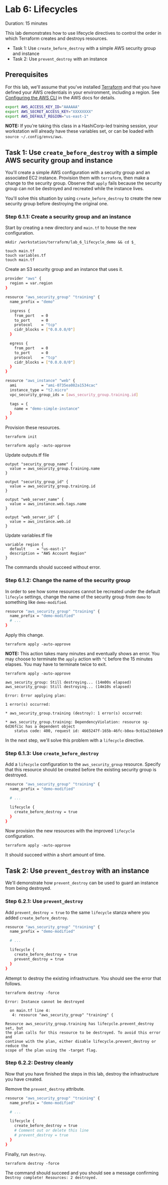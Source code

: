 # Lab 6: Lifecycles

Duration: 15 minutes

This lab demonstrates how to use lifecycle directives to control the order in which Terraform creates and destroys resources.

- Task 1: Use `create_before_destroy` with a simple AWS security group and instance
- Task 2: Use `prevent_destroy` with an instance

## Prerequisites

For this lab, we'll assume that you've installed [Terraform](https://www.terraform.io/downloads.html) and that you have defined your AWS credentials in your environment, including a region. See [Configuring the AWS CLI](https://docs.aws.amazon.com/cli/latest/userguide/cli-environment.html) in the AWS docs for details.

```bash
export AWS_ACCESS_KEY_ID="AAAAAA"
export AWS_SECRET_ACCESS_KEY="XXXXXXXX"
export AWS_DEFAULT_REGION="us-east-1"
```

**NOTE:** If you're taking this class in a HashiCorp-led training session, your workstation will already have these variables set, or can be loaded with `source ~/.config/envs/aws`.


## Task 1: Use `create_before_destroy` with a simple AWS security group and instance

You'll create a simple AWS configuration with a security group and an associated EC2 instance. Provision them with `terraform`, then make a change to the security group. Observe that `apply` fails because the security group can not be destroyed and recreated while the instance lives.

You'll solve this situation by using `create_before_destroy` to create the new security group before destroying the original one.

### Step 6.1.1: Create a security group and an instance

Start by creating a new directory and `main.tf` to house the new configuration.

```shell
mkdir /workstation/terraform/lab_6_lifecycle_demo && cd $_
```

```shell
touch main.tf
touch variables.tf
touch main.tf
```

Create an S3 security group and an instance that uses it.

```bash
provider "aws" {
  region = var.region
}

resource "aws_security_group" "training" {
  name_prefix = "demo"

  ingress {
    from_port   = 0
    to_port     = 0
    protocol    = "tcp"
    cidr_blocks = ["0.0.0.0/0"]
  }

  egress {
    from_port   = 0
    to_port     = 0
    protocol    = "tcp"
    cidr_blocks = ["0.0.0.0/0"]
  }
}

resource "aws_instance" "web" {
  ami           = "ami-0735ea082a1534cac"
  instance_type = "t2.micro"
  vpc_security_group_ids = [aws_security_group.training.id]

  tags = {
    name = "demo-simple-instance"
  }
}
```

Provision these resources.

```shell
terraform init
```

```shell
terraform apply -auto-approve
```

Update outputs.tf file
```hcl
output "security_group_name" {
  value = aws_security_group.training.name
}

output "security_group_id" {
  value = aws_security_group.training.id
}

output "web_server_name" {
  value = aws_instance.web.tags.name
}

output "web_server_id" {
  value = aws_instance.web.id
}
```

Update variables.tf file
```hcl
variable region {
  default     = "us-east-1"
  description = "AWS Account Region"
}
```

The commands should succeed without error.

### Step 6.1.2: Change the name of the security group

In order to see how some resources cannot be recreated under the default `lifecyle` settings, change the name of the security group from `demo` to something like `demo-modified`.

```bash
resource "aws_security_group" "training" {
  name_prefix = "demo-modified"
  # ...
}
```

Apply this change.

```shell
terraform apply -auto-approve
```

**NOTE:** This action takes many minutes and eventually shows an error. You may choose to terminate the `apply` action with `^C` before the 15 minutes elapses. You may have to terminate twice to exit.

```shell
terraform apply -auto-approve
```

```
aws_security_group: Still destroying... (14m00s elapsed)
aws_security_group: Still destroying... (14m10s elapsed)

Error: Error applying plan:

1 error(s) occurred:

* aws_security_group.training (destroy): 1 error(s) occurred:

* aws_security_group.training: DependencyViolation: resource sg-6d36fc1c has a dependent object
	status code: 400, request id: 4665247f-165b-46fc-b8ea-9c01a23dd4e9
```

In the next step, we'll solve this problem with a `lifecycle` directive.

### Step 6.1.3: Use `create_before_destroy`

Add a `lifecycle` configuration to the `aws_security_group` resource. Specify that this resource should be created before the existing security group is destroyed.

```bash
resource "aws_security_group" "training" {
  name_prefix = "demo-modified"

  # ...

  lifecycle {
    create_before_destroy = true
  }
}
```

Now provision the new resources with the improved `lifecycle` configuration.

```shell
terraform apply -auto-approve
```

It should succeed within a short amount of time.

## Task 2: Use `prevent_destroy` with an instance

We'll demonstrate how `prevent_destroy` can be used to guard an instance from being destroyed.

### Step 6.2.1: Use `prevent_destroy`

Add `prevent_destroy = true` to the same `lifecycle` stanza where you added `create_before_destroy`.

```bash
resource "aws_security_group" "training" {
  name_prefix = "demo-modified"

  # ...

  lifecycle {
    create_before_destroy = true
    prevent_destroy = true
  }
}
```

Attempt to destroy the existing infrastructure. You should see the error that follows.

```shell
terraform destroy -force
```

```
Error: Instance cannot be destroyed

  on main.tf line 4:
   4: resource "aws_security_group" "training" {

Resource aws_security_group.training has lifecycle.prevent_destroy set, but
the plan calls for this resource to be destroyed. To avoid this error and
continue with the plan, either disable lifecycle.prevent_destroy or reduce the
scope of the plan using the -target flag.
```

### Step 6.2.2: Destroy cleanly

Now that you have finished the steps in this lab, destroy the infrastructure you have created.

Remove the `prevent_destroy` attribute.

```bash
resource "aws_security_group" "training" {
  name_prefix = "demo-modified"

  # ...

  lifecycle {
    create_before_destroy = true
    # Comment out or delete this line
    # prevent_destroy = true
  }
}
```

Finally, run `destroy`.

```shell
terraform destroy -force
```

The command should succeed and you should see a message confirming `Destroy complete! Resources: 2 destroyed.`
